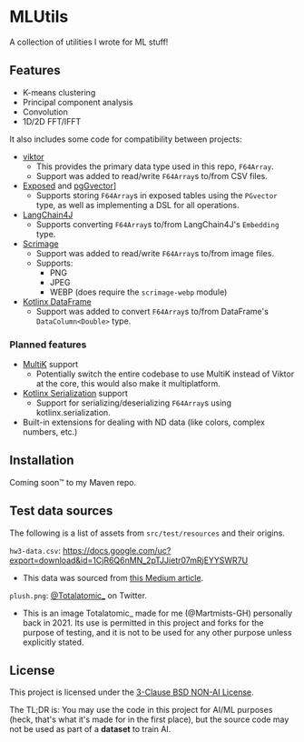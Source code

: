 # MLUtils

A collection of utilities I wrote for ML stuff!

## Features

- K-means clustering
- Principal component analysis
- Convolution
- 1D/2D FFT/IFFT

It also includes some code for compatibility between projects:

- [viktor](https://github.com/JetBrains-Research/viktor)
  - This provides the primary data type used in this repo, `F64Array`.
  - Support was added to read/write `F64Array`s to/from CSV files.
- [Exposed](https://github.com/JetBrains/Exposed) and [pgGvector](https://github.com/pgvector/pgvector)]
  - Supports storing `F64Array`s in exposed tables using the `PGvector` type, as well as implementing a DSL for all operations.
- [LangChain4J](https://github.com/langchain4j/langchain4j)
  - Supports converting `F64Array`s to/from LangChain4J's `Embedding` type.
- [Scrimage](https://github.com/sksamuel/scrimage)
  - Support was added to read/write `F64Array`s to/from image files.
  - Supports:
    - PNG
    - JPEG
    - WEBP (does require the `scrimage-webp` module)
- [Kotlinx DataFrame](https://github.com/Kotlin/dataframe)
  - Support was added to convert `F64Array`s to/from DataFrame's `DataColumn<Double>` type.

### Planned features

- [MultiK](https://github.com/Kotlin/multik) support
  - Potentially switch the entire codebase to use MultiK instead of Viktor at the core, this would also make it multiplatform.
- [Kotlinx Serialization](https://github.com/Kotlin/kotlinx.serialization) support
  - Support for serializing/deserializing `F64Array`s using kotlinx.serialization.
- Built-in extensions for dealing with ND data (like colors, complex numbers, etc.)
    
## Installation

Coming soon:tm: to my Maven repo.

## Test data sources

The following is a list of assets from `src/test/resources` and their origins. 

`hw3-data.csv`: https://docs.google.com/uc?export=download&id=1CjR6Q6nMN_2pTJJietr07mRjEYYSWR7U
- This data was sourced from [this Medium article](https://medium.com/@devamsheth20/statistical-test-for-k-means-cluster-validation-in-python-using-sorted-similarity-matrix-1e644ab029c0).

`plush.png`: [@Totalatomic_](https://twitter.com/Totalatomic_) on Twitter.
- This is an image Totalatomic_ made for me (@Martmists-GH) personally back in 2021. Its use is permitted in this project and forks for the purpose of testing, and it is not to be used for any other purpose unless explicitly stated.

## License

This project is licensed under the [3-Clause BSD NON-AI License](https://github.com/non-ai-licenses/non-ai-licenses/blob/main/NON-AI-BSD3).

The TL;DR is: You may use the code in this project for AI/ML purposes (heck, that's what it's made for in the first place), but the source code may not be used as part of a **dataset** to train AI.
